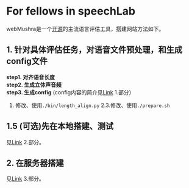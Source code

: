 # For fellows in speechLab
webMushra是一个[开源](https://github.com/audiolabs/webMUSHRA?tab=readme-ov-file)的主流语言评估工具，搭建网站方法如下。
## 1. 针对具体评估任务，对语音文件预处理，和生成config文件
**step1. 对齐语音长度**  
**step2. 生成立体声音频**  
**step3. 生成config** (config内容的简介见[Link](https://www.yuque.com/yuqueyonghu51dyc9/fmgn18/kfsq1dvool6b1iuv?singleDoc#![image](https://github.com/user-attachments/assets/977a14ac-0f46-49ff-bbac-2d6b64d990e8)) 1.部分）
1. 修改、使用`./bin/length_align.py` 2.3.修改、使用`./prepare.sh`
## 1.5 (可选)先在本地搭建、测试
见[Link](https://www.yuque.com/yuqueyonghu51dyc9/fmgn18/kfsq1dvool6b1iuv?singleDoc#![image](https://github.com/user-attachments/assets/561466d8-c576-49e8-83a8-80a3f99b5788)) 2.部分。
## 2. 在服务器搭建
见[Link](https://www.yuque.com/yuqueyonghu51dyc9/fmgn18/kfsq1dvool6b1iuv?singleDoc#![image](https://github.com/user-attachments/assets/561466d8-c576-49e8-83a8-80a3f99b5788)) 3.部分。


